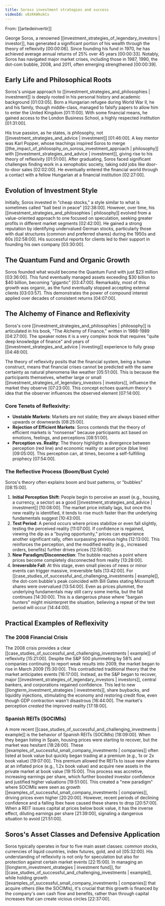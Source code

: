 ```yaml
---
title: Soross investment strategies and success
videoId: v8zKkWkukCs
---
```


From: [[artedeinvertir]] <br/> 

George Soros, a renowned [[investment_strategies_of_legendary_investors | investor]], has generated a significant portion of his wealth through the theory of reflexivity <a class="yt-timestamp" data-t="00:00:06">[00:00:06]</a>. Since founding his fund in 1970, he has achieved average annual returns of 25% over 45 years <a class="yt-timestamp" data-t="00:00:33">[00:00:33]</a>. Notably, Soros has navigated major market crises, including those in 1987, 1990, the dot-com bubble, 2008, and 2011, often emerging strengthened <a class="yt-timestamp" data-t="00:00:39">[00:00:39]</a>.

## Early Life and Philosophical Roots

Soros's unique approach to [[investment_strategies_and_philosophies | investment]] is deeply rooted in his personal history and academic background <a class="yt-timestamp" data-t="01:03:05">[01:03:05]</a>. Born a Hungarian refugee during World War II, he and his family, though middle-class, managed to falsify papers to allow him to enter the United Kingdom <a class="yt-timestamp" data-t="01:11:00">[01:11:00]</a>. With some financial means, he gained access to the London Business School, a highly respected institution <a class="yt-timestamp" data-t="01:31:00">[01:31:00]</a>.

His true passion, as he states, is philosophy, not [[investment_strategies_and_advice | investment]] <a class="yt-timestamp" data-t="01:46:00">[01:46:00]</a>. A key mentor was Karl Popper, whose teachings inspired Soros to merge [[the_impact_of_philosophy_on_soross_investment_approach | philosophy]] with [[investment_strategies_and_advice | investment]], giving rise to his theory of reflexivity <a class="yt-timestamp" data-t="01:51:00">[01:51:00]</a>. After graduating, Soros faced significant challenges finding work in a xenophobic society, taking odd jobs like door-to-door sales <a class="yt-timestamp" data-t="02:02:00">[02:02:00]</a>. He eventually entered the financial world through a contact with a fellow Hungarian at a financial institution <a class="yt-timestamp" data-t="02:27:00">[02:27:00]</a>.

## Evolution of Investment Style

Initially, Soros invested in "cheap stocks," a style similar to what is sometimes called "ball best in peace" <a class="yt-timestamp" data-t="02:38:00">[02:38:00]</a>. However, over time, his [[investment_strategies_and_philosophies | philosophy]] evolved from a value-oriented approach to one focused on speculation, seeking greater profits in different market segments <a class="yt-timestamp" data-t="02:42:00">[02:42:00]</a>. He gained a strong reputation by identifying undervalued German stocks, particularly those with dual structures (common and preferred shares) during the 1950s and 60s <a class="yt-timestamp" data-t="02:58:00">[02:58:00]</a>. His successful reports for clients led to their support in founding his own company <a class="yt-timestamp" data-t="03:30:00">[03:30:00]</a>.

## The Quantum Fund and Organic Growth

Soros founded what would become the Quantum Fund with just $23 million <a class="yt-timestamp" data-t="03:36:00">[03:36:00]</a>. This fund eventually managed assets exceeding $30 billion to $40 billion, becoming "gigantic" <a class="yt-timestamp" data-t="03:47:00">[03:47:00]</a>. Remarkably, most of this growth was organic, as the fund eventually stopped accepting external clients <a class="yt-timestamp" data-t="03:57:00">[03:03:57]</a>. This demonstrates the power of compound interest applied over decades of consistent returns <a class="yt-timestamp" data-t="04:07:00">[04:07:00]</a>.

## The Alchemy of Finance and Reflexivity

Soros's core [[investment_strategies_and_philosophies | philosophy]] is articulated in his book, "The Alchemy of Finance," written in 1988-1989 <a class="yt-timestamp" data-t="04:27:00">[04:27:00]</a>. The speaker notes it is a very complex book that requires "quite deep knowledge of finance" and years of [[investment_strategies_and_advice | investing]] experience to fully grasp <a class="yt-timestamp" data-t="04:48:00">[04:48:00]</a>.

The theory of reflexivity posits that the financial system, being a human construct, means that financial crises cannot be predicted with the same certainty as natural phenomena like weather <a class="yt-timestamp" data-t="05:51:00">[05:51:00]</a>. This is because the participants themselves, whether large or small [[investment_strategies_of_legendary_investors | investors]], influence the market they observe <a class="yt-timestamp" data-t="07:23:00">[07:23:00]</a>. This concept echoes quantum theory's idea that the observer influences the observed element <a class="yt-timestamp" data-t="07:14:00">[07:14:00]</a>.

### Core Tenets of Reflexivity:
*   **Unstable Markets**: Markets are not stable; they are always biased either upwards or downwards <a class="yt-timestamp" data-t="08:25:00">[08:25:00]</a>.
*   **Rejection of Efficient Markets**: Soros contends that the theory of efficient markets is "nonsense" because participants act based on emotions, feelings, and perceptions <a class="yt-timestamp" data-t="08:51:00">[08:51:00]</a>.
*   **Perception vs. Reality**: The theory highlights a divergence between perception (red line) and economic reality or asset price (blue line) <a class="yt-timestamp" data-t="09:05:00">[09:05:00]</a>. This perception can, at times, become a self-fulfilling prophecy <a class="yt-timestamp" data-t="07:54:00">[07:54:00]</a>.

### The Reflective Process (Boom/Bust Cycle)
Soros's theory often explains boom and bust patterns, or "bubbles" <a class="yt-timestamp" data-t="08:15:00">[08:15:00]</a>.
1.  **Initial Perception Shift**: People begin to perceive an asset (e.g., housing, a currency, a sector) as a good [[investment_strategies_and_advice | investment]] <a class="yt-timestamp" data-t="10:08:00">[10:08:00]</a>. The market price initially lags, but once this new reality is identified, it tends to rise much faster than the underlying fundamentals suggest <a class="yt-timestamp" data-t="10:43:00">[10:43:00]</a>.
2.  **Test Period**: A period occurs where prices stabilize or even fall slightly, testing the perceived reality <a class="yt-timestamp" data-t="11:07:00">[11:07:00]</a>. If confidence is regained, viewing the dip as a "buying opportunity," prices can experience another significant rally, often surpassing previous highs <a class="yt-timestamp" data-t="12:13:00">[12:13:00]</a>. This reinforces the perception, and the modified reality (e.g., increased orders, benefits) further drives prices <a class="yt-timestamp" data-t="12:56:00">[12:56:00]</a>.
3.  **New Paradigm/Disconnection**: The bubble reaches a point where prices become completely disconnected from reality <a class="yt-timestamp" data-t="13:28:00">[13:28:00]</a>.
4.  **Irreversible Fall**: At this stage, even small pieces of news or minor events can trigger massive, irreversible falls <a class="yt-timestamp" data-t="13:42:00">[13:42:00]</a>. For [[case_studies_of_successful_and_challenging_investments | example]], the dot-com bubble's peak coincided with Bill Gates stating Microsoft shares were overvalued <a class="yt-timestamp" data-t="13:54:00">[13:54:00]</a>. Even as prices plummet, the underlying fundamentals may still carry some inertia, but the fall continues <a class="yt-timestamp" data-t="14:30:00">[14:30:00]</a>. This is a dangerous phase where "bargain hunters" might misinterpret the situation, believing a repeat of the test period will occur <a class="yt-timestamp" data-t="14:44:00">[14:44:00]</a>.

## Practical Examples of Reflexivity

### The 2008 Financial Crisis
The 2008 crisis provides a clear [[case_studies_of_successful_and_challenging_investments | example]] of reflexivity <a class="yt-timestamp" data-t="15:21:00">[15:21:00]</a>. Despite the S&P 500 plummeting by 58% and companies continuing to report weak results into 2009, the market began to rise in March 2009 <a class="yt-timestamp" data-t="15:30:00">[15:30:00]</a>. This contradicted traditional theory that the market anticipates events <a class="yt-timestamp" data-t="16:17:00">[16:17:00]</a>. Instead, as the S&P began to recover, major [[investment_strategies_of_legendary_investors | investors]], central bankers, and corporations regained confidence. This led to new [[longterm_investment_strategies | investments]], share buybacks, and liquidity injections, stimulating the economy and restoring credit flow, even though GDP contraction wasn't disastrous <a class="yt-timestamp" data-t="16:44:00">[16:44:00]</a>. The market's perception *created* the improved reality <a class="yt-timestamp" data-t="17:18:00">[17:18:00]</a>.

### Spanish REITs (SOCIMIs)
A more recent [[case_studies_of_successful_and_challenging_investments | example]] is the behavior of Spanish REITs (SOCIMIs) <a class="yt-timestamp" data-t="18:09:00">[18:09:00]</a>. When they began listing in Spain, housing prices were starting to recover, but the market was hesitant <a class="yt-timestamp" data-t="18:28:00">[18:28:00]</a>. These [[examples_of_successful_small_company_investments | companies]] often listed at book value but quickly began trading at a premium (e.g., 1x or 2x book value) <a class="yt-timestamp" data-t="19:07:00">[19:07:00]</a>. This premium allowed the REITs to issue new shares at an inflated price (e.g., 1.2x book value) and acquire new assets in the private market at book value <a class="yt-timestamp" data-t="19:15:00">[19:15:00]</a>. This process was accretive, increasing earnings per share, which further boosted investor confidence and justified higher valuations <a class="yt-timestamp" data-t="19:51:00">[19:51:00]</a>. This created a "new paradigm" where SOCIMIs were seen as growth [[examples_of_successful_small_company_investments | companies]], driving prices even higher <a class="yt-timestamp" data-t="20:20:00">[20:20:00]</a>. However, recent periods of declining confidence and a falling Ibex have caused these shares to drop <a class="yt-timestamp" data-t="20:57:00">[20:57:00]</a>. When a REIT issues capital at prices below book value, it has the inverse effect, diluting earnings per share <a class="yt-timestamp" data-t="21:39:00">[21:39:00]</a>, signaling a dangerous situation to avoid <a class="yt-timestamp" data-t="21:51:00">[21:51:00]</a>.

## Soros's Asset Classes and Defensive Application

Soros typically operates in four to five main asset classes: common stocks, currencies of liquid countries, index futures, gold, and oil <a class="yt-timestamp" data-t="05:32:00">[05:32:00]</a>. His understanding of reflexivity is not only for speculation but also for protection against certain market events <a class="yt-timestamp" data-t="22:15:00">[22:15:00]</a>. In managing an [[longterm_investment_strategies | investment fund]], for [[case_studies_of_successful_and_challenging_investments | example]], while holding growth [[examples_of_successful_small_company_investments | companies]] that acquire others (like the SOCIMIs), it's crucial that this growth is financed by the company's own cash flow and benefits, rather than through capital increases that can create vicious circles <a class="yt-timestamp" data-t="22:37:00">[22:37:00]</a>.